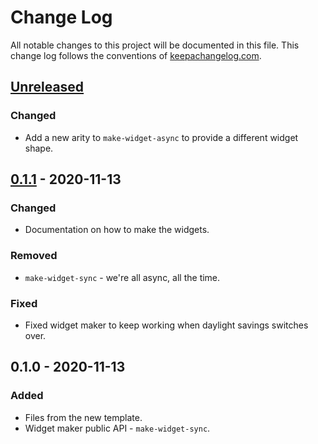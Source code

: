 # Change Log
All notable changes to this project will be documented in this file. This change log follows the conventions of [keepachangelog.com](http://keepachangelog.com/).

## [Unreleased]
### Changed
- Add a new arity to `make-widget-async` to provide a different widget shape.

## [0.1.1] - 2020-11-13
### Changed
- Documentation on how to make the widgets.

### Removed
- `make-widget-sync` - we're all async, all the time.

### Fixed
- Fixed widget maker to keep working when daylight savings switches over.

## 0.1.0 - 2020-11-13
### Added
- Files from the new template.
- Widget maker public API - `make-widget-sync`.

[Unreleased]: https://github.com/your-name/connectwise/compare/0.1.1...HEAD
[0.1.1]: https://github.com/your-name/connectwise/compare/0.1.0...0.1.1
